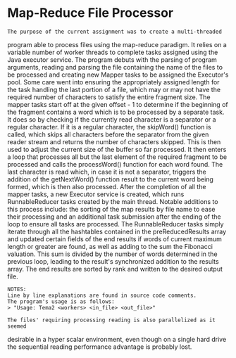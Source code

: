 # Map-Reduce File Processor #

    The purpose of the current assignment was to create a multi-threaded
program able to process files using the map-reduce paradigm. It relies on
a variable number of worker threads to complete tasks assigned using the
Java executor service.
    The program debuts with the parsing of program arguments, reading and
parsing the file containing the name of the files to be processed and creating
new Mapper tasks to be assigned the Executor's pool. Some care went into
ensuring the appropriately assigned length for the task handling the last
portion of a file, which may or may not have the required number of characters
to satisfy the entire fragment size.
    The mapper tasks start off at the given offset - 1 to determine if the
beginning of the fragment contains a word which is to be processed by a
separate task. It does so by checking if the currently read character is
a separator or a regular character. If it is a regular character, the
skipWord() function is called, which skips all characters before the separator
from the given reader stream and returns the number of characters skipped.
This is then used to adjust the current size of the buffer so far processed.
    It then enters a loop that processes all but the last element of the
required fragment to be processed and calls the processWord() function for
each word found. The last character is read which, in case it is not a
separator, triggers the addition of the getNextWord() function result to
the current word being formed, which is then also processed.
    After the completion of all the mapper tasks, a new Executor service is
created, which runs RunnableReducer tasks created by the main thread.
Notable additions to this process include: the sorting of the map results by
file name to ease their processing and an additional task submission after the
ending of the loop to ensure all tasks are processed.
    The RunnableReducer tasks simply iterate through all the hashtables
contained in the preReducedResults array and updated certain fields of the
end results if words of current maximum length or greater are found, as well
as adding to the sum the Fibonacci valuation. This sum is divided by the
number of words determined in the previous loop, leading to the result's
synchronized addition to the results array.
    The end results are sorted by rank and written to the desired output file.

    NOTES:
    Line by line explanations are found in source code comments.
    The program's usage is as follows:
    > "Usage: Tema2 <workers> <in_file> <out_file>"

    The files' requiring processing reading is also parallelized as it seemed
desirable in a hyper scalar environment, even though on a single hard drive
the sequential reading performance advantage is probably lost.